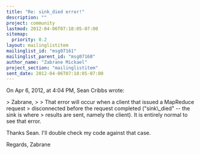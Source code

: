 ```yaml
---
title: "Re: sink_died error!"
description: ""
project: community
lastmod: 2012-04-06T07:18:05-07:00
sitemap:
  priority: 0.2
layout: mailinglistitem
mailinglist_id: "msg07161"
mailinglist_parent_id: "msg07160"
author_name: "Zabrane Mickael"
project_section: "mailinglistitem"
sent_date: 2012-04-06T07:18:05-07:00
---
```


On Apr 6, 2012, at 4:04 PM, Sean Cribbs wrote:

&gt; Zabrane,
&gt; 
&gt; That error will occur when a client that issued a MapReduce request 
&gt; disconnected before the request completed ("sink\\_died" -- the sink is where 
&gt; results are sent, namely the client). It is entirely normal to see that error.

Thanks Sean. I'll double check my code against that case.

Regards,
Zabrane

